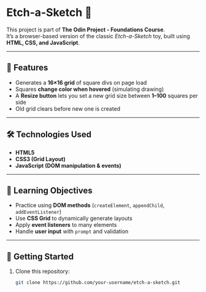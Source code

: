 # Etch-a-Sketch 🎨

This project is part of **The Odin Project - Foundations Course**.  
It’s a browser-based version of the classic *Etch-a-Sketch* toy, built using **HTML, CSS, and JavaScript**.

---

## 📸 Features
- Generates a **16×16 grid** of square divs on page load  
- Squares **change color when hovered** (simulating drawing)  
- A **Resize button** lets you set a new grid size between **1–100** squares per side  
- Old grid clears before new one is created  

---

## 🛠️ Technologies Used
- **HTML5**
- **CSS3 (Grid Layout)**
- **JavaScript (DOM manipulation & events)**

---

## 🎯 Learning Objectives
- Practice using **DOM methods** (`createElement`, `appendChild`, `addEventListener`)  
- Use **CSS Grid** to dynamically generate layouts  
- Apply **event listeners** to many elements  
- Handle **user input** with `prompt` and validation  

---

## 🚀 Getting Started
1. Clone this repository:
   ```bash
   git clone https://github.com/your-username/etch-a-sketch.git

